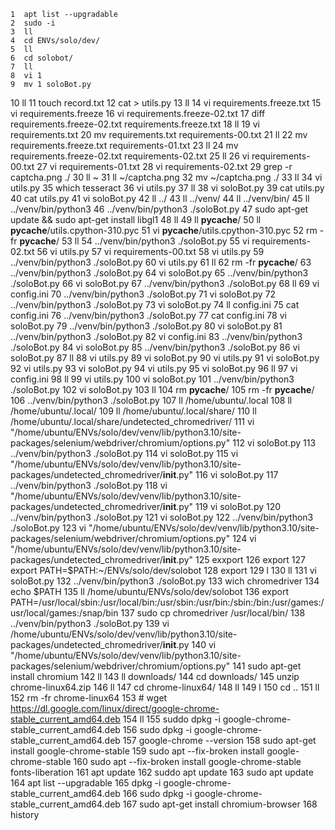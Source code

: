     1  apt list --upgradable
    2  sudo -i
    3  ll
    4  cd ENVs/solo/dev/
    5  ll
    6  cd solobot/
    7  ll
    8  vi 1
    9  mv 1 soloBot.py
   10  ll
   11  touch record.txt
   12  cat > utils.py
   13  ll
   14  vi requirements.freeze.txt
   15  vi requirements.freeze
   16  vi requirements.freeze-02.txt
   17  diff requirements.freeze-02.txt requirements.freeze.txt
   18  ll
   19  vi requirements.txt
   20  mv requirements.txt requirements-00.txt
   21  ll
   22  mv requirements.freeze.txt requirements-01.txt
   23  ll
   24  mv requirements.freeze-02.txt requirements-02.txt
   25  ll
   26  vi requirements-00.txt
   27  vi requirements-01.txt
   28  vi requirements-02.txt
   29  grep -r captcha.png ./
   30  ll ~
   31  ll ~/captcha.png
   32  mv ~/captcha.png ./
   33  ll
   34  vi utils.py
   35  which tesseract
   36  vi utils.py
   37  ll
   38  vi soloBot.py
   39  cat utils.py
   40  cat utils.py
   41  vi soloBot.py
   42  ll ../
   43  ll ../venv/
   44  ll ../venv/bin/
   45  ll ../venv/bin/python3
   46  ../venv/bin/python3 ./soloBot.py
   47  sudo apt-get update && sudo apt-get install libgl1
   48  ll
   49  ll __pycache__/
   50  ll __pycache__/utils.cpython-310.pyc
   51  vi __pycache__/utils.cpython-310.pyc
   52  rm -fr __pycache__/
   53  ll
   54  ../venv/bin/python3 ./soloBot.py
   55  vi requirements-02.txt
   56  vi utils.py
   57  vi requirements-00.txt
   58  vi utils.py
   59  ../venv/bin/python3 ./soloBot.py
   60  vi utils.py
   61  ll
   62  rm -fr __pycache__/
   63  ../venv/bin/python3 ./soloBot.py
   64  vi soloBot.py
   65  ../venv/bin/python3 ./soloBot.py
   66  vi soloBot.py
   67  ../venv/bin/python3 ./soloBot.py
   68  ll
   69  vi config.ini
   70  ../venv/bin/python3 ./soloBot.py
   71  vi soloBot.py
   72  ../venv/bin/python3 ./soloBot.py
   73  vi soloBot.py
   74  ll config.ini
   75  cat config.ini
   76  ../venv/bin/python3 ./soloBot.py
   77  cat config.ini
   78  vi soloBot.py
   79  ../venv/bin/python3 ./soloBot.py
   80  vi soloBot.py
   81  ../venv/bin/python3 ./soloBot.py
   82  vi config.ini
   83  ../venv/bin/python3 ./soloBot.py
   84  vi soloBot.py
   85  ../venv/bin/python3 ./soloBot.py
   86  vi soloBot.py
   87  ll
   88  vi utils.py
   89  vi soloBot.py
   90  vi utils.py
   91  vi soloBot.py
   92  vi utils.py
   93  vi soloBot.py
   94  vi utils.py
   95  vi soloBot.py
   96  ll
   97  vi config.ini
   98  ll
   99  vi utils.py
  100  vi soloBot.py
  101  ../venv/bin/python3 ./soloBot.py
  102  vi soloBot.py
  103  ll
  104  rm __pycache__/
  105  rm -fr __pycache__/
  106  ../venv/bin/python3 ./soloBot.py
  107  ll /home/ubuntu/.local
  108  ll /home/ubuntu/.local/
  109  ll /home/ubuntu/.local/share/
  110  ll /home/ubuntu/.local/share/undetected_chromedriver/
  111  vi "/home/ubuntu/ENVs/solo/dev/venv/lib/python3.10/site-packages/selenium/webdriver/chromium/options.py"
  112  vi soloBot.py
  113  ../venv/bin/python3 ./soloBot.py
  114  vi soloBot.py
  115  vi "/home/ubuntu/ENVs/solo/dev/venv/lib/python3.10/site-packages/undetected_chromedriver/__init__.py"
  116  vi soloBot.py
  117  ../venv/bin/python3 ./soloBot.py
  118  vi "/home/ubuntu/ENVs/solo/dev/venv/lib/python3.10/site-packages/undetected_chromedriver/__init__.py"
  119  vi soloBot.py
  120  ../venv/bin/python3 ./soloBot.py
  121  vi soloBot.py
  122  ../venv/bin/python3 ./soloBot.py
  123  vi "/home/ubuntu/ENVs/solo/dev/venv/lib/python3.10/site-packages/selenium/webdriver/chromium/options.py"
  124  vi "/home/ubuntu/ENVs/solo/dev/venv/lib/python3.10/site-packages/undetected_chromedriver/__init__.py"
  125  exxport
  126  export
  127  export PATH=$PATH:~/ENVs/solo/dev/solobot
  128  export
  129  l
  130  ll
  131  vi soloBot.py
  132  ../venv/bin/python3 ./soloBot.py
  133  wich chromedriver
  134  echo $PATH
  135  ll /home/ubuntu/ENVs/solo/dev/solobot
  136  export PATH=/usr/local/sbin:/usr/local/bin:/usr/sbin:/usr/bin:/sbin:/bin:/usr/games:/usr/local/games:/snap/bin
  137  sudo cp chromedriver /usr/local/bin/
  138  ../venv/bin/python3 ./soloBot.py
  139  vi /home/ubuntu/ENVs/solo/dev/venv/lib/python3.10/site-packages/undetected_chromedriver/__init__.py
  140  vi "/home/ubuntu/ENVs/solo/dev/venv/lib/python3.10/site-packages/selenium/webdriver/chromium/options.py"
  141  sudo apt-get install chromium
  142  ll
  143  ll downloads/
  144  cd downloads/
  145  unzip chrome-linux64.zip
  146  ll
  147  cd chrome-linux64/
  148  ll
  149  l
  150  cd ..
  151  ll
  152  rm -fr chrome-linux64
  153  # wget https://dl.google.com/linux/direct/google-chrome-stable_current_amd64.deb
  154  ll
  155  suddo dpkg -i google-chrome-stable_current_amd64.deb
  156  sudo dpkg -i google-chrome-stable_current_amd64.deb
  157  google-chrome --version
  158  sudo apt-get install google-chrome-stable
  159  sudo apt --fix-broken install google-chrome-stable
  160  sudo apt --fix-broken install google-chrome-stable fonts-liberation
  161  apt update
  162  suddo apt update
  163  sudo apt update
  164  apt list --upgradable
  165  dpkg -i google-chrome-stable_current_amd64.deb
  166  sudo dpkg -i google-chrome-stable_current_amd64.deb
  167  sudo apt-get install chromium-browser
  168  history
